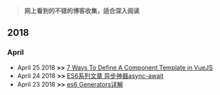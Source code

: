 > **网上看到的不错的博客收集，适合深入阅读**
## 2018
### April
* April 25 2018 **>>** [7 Ways To Define A Component Template in VueJS](https://medium.com/js-dojo/7-ways-to-define-a-component-template-in-vuejs-c04e0c72900d)
* April 24 2018 **>>** [ES6系列文章 异步神器async-await](https://segmentfault.com/a/1190000011526612)
* April 23 2018 **>>** [es6 Generators详解](https://segmentfault.com/a/1190000012358863)
